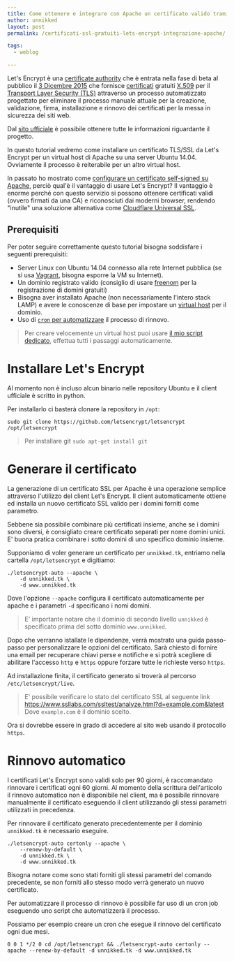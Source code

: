 ```yaml
---
title: Come ottenere e integrare con Apache un certificato valido tramite Let's encrypt
author: unnikked
layout: post
permalink: /certificati-ssl-gratuiti-lets-encrypt-integrazione-apache/

tags:
  - weblog

---
```


Let's Encrypt è una [certificate authority](https://it.wikipedia.org/wiki/Certificate_authority) che è entrata nella fase di beta al pubblico il [3 Dicembre 2015](https://letsencrypt.org/2015/12/03/entering-public-beta.html) che fornisce [certificati](https://en.wikipedia.org/wiki/Public_key_certificate) gratuiti [X.509](https://it.wikipedia.org/wiki/X.509) per il [Transport Layer Security (TLS)](https://it.wikipedia.org/wiki/Transport_Layer_Security) attraverso un processo automatizzato progettato per eliminare il processo manuale attuale per la creazione, validazione, firma, installazione e rinnovo dei certificati per la messa in sicurezza dei siti web. 

Dal [sito ufficiale](https://letsencrypt.org) è possibile ottenere tutte le informazioni riguardante il progetto. 

In questo tutorial vedremo come installare un certificato TLS/SSL da Let's Encrypt per un virtual host di Apache su una server Ubuntu 14.04. Ovviamente il processo è reiterabile per un altro virtual host. 

In passato ho mostrato come [configurare un certificato self-signed su Apache](/come-configurare-un-certificato-ssl-su-apache/), perciò qual'è il vantaggio di usare Let's Encrypt? Il vantaggio è enorme perché con questo servizio si possono ottenere certificati validi (ovvero firmati da una CA) e riconosciuti dai moderni browser, rendendo "inutile" una soluzione alternativa come [Cloudflare Universal SSL](/ssl-gratuito-cloudflare-abilitare-https/). 

## Prerequisiti

Per poter seguire correttamente questo tutorial bisogna soddisfare i seguenti prerequisiti:

- Server Linux con Ubuntu 14.04 connesso alla rete Internet pubblica (se si usa [Vagrant](/gestire-macchine-virtuali-vagrant/), bisogna esporre la VM su Internet).
- Un dominio registrato valido (consiglio di usare [freenom](/come-ottenere-dominio-livello-gratis/) per la registrazione di domini gratuiti)
- Bisogna aver installato Apache (non necessariamente l'intero stack LAMP) e avere le conoscenze di base per impostare un [virtual host](/guida-ai-virtual-host-di-apache/) per il dominio. 
- Uso di [`cron` per automatizzare](/operazioni-automatiche-crontab/) il processo di rinnovo.

> Per creare velocemente un virtual host puoi usare [il mio script dedicato](https://github.com/unnikked/Apache-VirtualHost-Manager), effettua tutti i passaggi automaticamente. 

# Installare Let's Encrypt

Al momento non è incluso alcun binario nelle repository Ubuntu e il client ufficiale è scritto in python. 

Per installarlo ci basterà clonare la repository in `/opt`:

```
sudo git clone https://github.com/letsencrypt/letsencrypt
/opt/letsencrypt
```

> Per installare git `sudo apt-get install git`

# Generare il certificato

La generazione di un certificato SSL per Apache è una operazione semplice attraverso l'utilizzo del client Let's Encrypt. Il client automaticamente ottiene ed installa un nuovo certificato SSL valido per i domini forniti come parametro. 

Sebbene sia possibile combinare più certificati insieme, anche se i domini sono diversi, è consigliato creare certificato separati per nome domini unici. E' buona pratica combinare i sotto domini di uno specifico dominio insieme. 

Supponiamo di voler generare un certificato per `unnikked.tk`, entriamo nella cartella `/opt/letsencrypt` e digitiamo: 

```
./letsencrypt-auto --apache \
    -d unnikked.tk \
    -d www.unnikked.tk
```

Dove l'opzione `--apache` configura il certificato automaticamente per apache e i parametri `-d` specificano i nomi domini. 

> E' importante notare che il dominio di secondo livello `unnikked` è specificato prima del sotto dominio `www.unnikked`. 

Dopo che verranno istallate le dipendenze, verrà mostrato una guida passo-passo per personalizzare le opzioni del certificato. Sarà chiesto di fornire una email per recuperare chiavi perse e notifiche e si potrà scegliere di abilitare l'accesso `http` e `https` oppure forzare tutte le richieste verso `https`.

Ad installazione finita, il certificato generato si troverà al percorso `/etc/letsencrypt/live`.

> E' possibile verificare lo stato del certificato SSL al seguente link https://www.ssllabs.com/ssltest/analyze.html?d=example.com&latest 
> Dove `example.com` è il dominio scelto.

Ora si dovrebbe essere in grado di accedere al sito web usando il protocollo `https`. 

# Rinnovo automatico

I certificati Let's Encrypt sono validi solo per 90 giorni, è raccomandato rinnovare i certificati ogni 60 giorni. Al momento della scrittura dell'articolo il rinnovo automatico non è disponibile nel client, ma è possibile rinnovare manualmente il certificato eseguendo il client utilizzando gli stessi parametri utilizzati in precedenza.  

Per rinnovare il certificato generato precedentemente per il dominio `unnikked.tk` è necessario eseguire. 

```
./letsencrypt-auto certonly --apache \
	--renew-by-default \
	-d unnikked.tk \
	-d www.unnikked.tk
```

Bisogna notare come sono stati forniti gli stessi parametri del comando precedente, se non forniti allo stesso modo verrà generato un nuovo certificato. 

Per automatizzare il processo di rinnovo è possibile far uso di un cron job eseguendo uno script che automatizzerà il processo. 

Possiamo per esempio creare un cron che esegue il rinnovo del certificato ogni due mesi. 

```
0 0 1 */2 0 cd /opt/letsencrypt && ./letsencrypt-auto certonly --apache --renew-by-default -d unnikked.tk -d www.unnikked.tk
```



